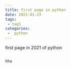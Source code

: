 ```yaml
---
title: first page in python
date: 2021-01-23
tags:
 - tag1
categories:
 -  python
---
```


first page in 2021 of python
```

hha
```

